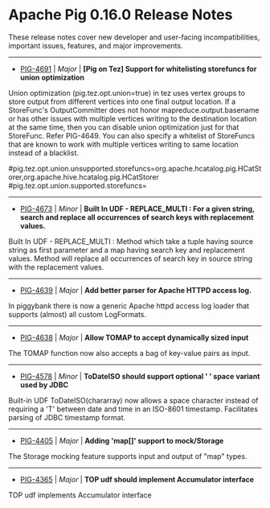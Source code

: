 
<!---
# Licensed to the Apache Software Foundation (ASF) under one
# or more contributor license agreements.  See the NOTICE file
# distributed with this work for additional information
# regarding copyright ownership.  The ASF licenses this file
# to you under the Apache License, Version 2.0 (the
# "License"); you may not use this file except in compliance
# with the License.  You may obtain a copy of the License at
#
#     http://www.apache.org/licenses/LICENSE-2.0
#
# Unless required by applicable law or agreed to in writing, software
# distributed under the License is distributed on an "AS IS" BASIS,
# WITHOUT WARRANTIES OR CONDITIONS OF ANY KIND, either express or implied.
# See the License for the specific language governing permissions and
# limitations under the License.
-->
# Apache Pig  0.16.0 Release Notes

These release notes cover new developer and user-facing incompatibilities, important issues, features, and major improvements.


---

* [PIG-4691](https://issues.apache.org/jira/browse/PIG-4691) | *Major* | **[Pig on Tez] Support for whitelisting storefuncs for union optimization**

Union optimization (pig.tez.opt.union=true) in tez uses vertex groups to store output from different vertices into one final output location. If a StoreFunc's OutputCommitter does not honor mapreduce.output.basename or has other issues with multiple vertices writing to the destination location at the same time, then you can disable union optimization just for that StoreFunc. Refer PIG-4649. You can also specify a whitelist of StoreFuncs that are known to work with multiple vertices writing to same location instead of a blacklist.

#pig.tez.opt.union.unsupported.storefuncs=org.apache.hcatalog.pig.HCatStorer,org.apache.hive.hcatalog.pig.HCatStorer
#pig.tez.opt.union.supported.storefuncs=


---

* [PIG-4673](https://issues.apache.org/jira/browse/PIG-4673) | *Minor* | **Built In UDF - REPLACE\_MULTI : For a given string, search and replace all occurrences of search keys with replacement values.**

Built In UDF - REPLACE\_MULTI : Method which take a tuple having source string as first parameter and a map having search key and replacement values. Method will replace all occurrences of search key in source string with the replacement values.


---

* [PIG-4639](https://issues.apache.org/jira/browse/PIG-4639) | *Major* | **Add better parser for Apache HTTPD access log.**

In piggybank there is now a generic Apache httpd access log loader that supports (almost) all custom LogFormats.


---

* [PIG-4638](https://issues.apache.org/jira/browse/PIG-4638) | *Major* | **Allow TOMAP to accept dynamically sized input**

The TOMAP function now also accepts a bag of key-value pairs as input.


---

* [PIG-4578](https://issues.apache.org/jira/browse/PIG-4578) | *Minor* | **ToDateISO should support optional ' ' space variant used by JDBC**

Built-in UDF ToDateISO(chararray) now allows a space character instead of requiring a 'T' between date and time in an ISO-8601 timestamp. Facilitates parsing of JDBC timestamp format.


---

* [PIG-4405](https://issues.apache.org/jira/browse/PIG-4405) | *Major* | **Adding 'map[]' support to mock/Storage**

The Storage mocking feature supports input and output of "map" types.


---

* [PIG-4365](https://issues.apache.org/jira/browse/PIG-4365) | *Major* | **TOP udf should implement Accumulator interface**

TOP udf implements Accumulator interface



